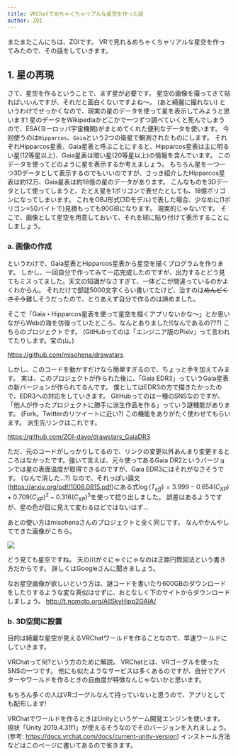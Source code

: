 ```yaml
---
title: VRChatでめちゃくちゃリアルな星空を作った話
author: ZOI
---
```


またまたこんにちは、ZOIです。
VRで見れるめちゃくちゃリアルな星空を作ってみたので、その話をしていきます。

## 1. 星の再現

さて、星空を作るということで、まず星が必要です。
星空の画像を撮ってきて貼ればいいんですが、それだと面白くないですよね〜。
(あと綺麗に撮れない)
というわけでせっかくなので、現実の星のデータを使って星を表示してみようと思います!
星のデータをWikipediaかどこかで一つずつ調べていくと死んでしまうので、ESA(ヨーロッパ宇宙機関)がまとめてくれた便利なデータを使います。
今回使うのは`Hipparcos`、`Gaia`という2つの衛星で観測されたものにします。
それぞれHipparcos星表、Gaia星表と呼ぶことにすると、Hipparcos星表は主に明るい星(12等星以上)、Gaia星表は暗い星(20等星以上)の情報を含んでいます。
このデータを使ってどのように星を表示するか考えましょう。
もちろん星を一つ一つ3Dデータとして表示するのでもいいのですが、さっき紹介したHipparcos星表は約12万、Gaia星表は約18億の星のデータがあります。
こんなものを3Dデータとして使ってしまうと、たとえ星を1ポリゴンで表せたとしても、18億ポリゴンになってしまいます。
これをOBJ形式(3Dモデル)で表した場合、少なめに(1ポリゴン=50バイトで)見積もっても90GiBになります。
現実的じゃないです。
そこで、画像として星空を用意しておいて、それを球に貼り付けて表示することにしましょう。

### a. 画像の作成

というわけで、Gaia星表とHipparcos星表から星空を描くプログラムを作ります。
しかし、一回自分で作ってみて一応完成したのですが、出力するとどう見てもミスってました。天文の知識がなさすぎて、一体どこが間違っているのかよくわからん。
それだけで部誌5000文字くらい書いてたけど、治すのは~~めんどくさそう~~難しそうだったので、とりあえず自分で作るのは諦めました。

そこで「Gaia・Hipparcos星表を使って星空を描くアプリないかな〜」とか思いながらWebの海を彷徨っていたところ、なんとありました!(なんであるの???)
こちらのプロジェクトです。
(GitHubってのは「エンジニア版のPixiv」って言われてたりします。宝の山。)

<https://github.com/misohena/drawstars>

しかし、このコードを動かすだけなら簡単すぎるので、ちょっと手を加えてみます。
実は、このプロジェクトが作られた後に、「Gaia EDR3」っていうGaia星表の新バージョンが作られてるんです。
僕としてはEDR3の方で描きたかったので、EDR3への対応をしていきます。
GitHubってのは一種のSNSなのですが、「他人が作ったプロジェクトに勝手に派生作品を作る」っていう謎機能があります。
(Fork。Twitterのリツイートに近い?)
この機能をありがたく使わせてもらいます。
派生先リンクはこれです。

<https://github.com/ZOI-dayo/drawstars_GaiaDR3>

ただ、元のコードがしっかりしてるので、リンクの変更以外あんまり変更するところはなかったです。強いて言えば、元々使ってあるGaia DR2というバージョンでは星の表面温度が取得できるのですが、Gaia EDR3にはそれがなさそうです。
(なんで消した...?)
なので、それっぽい論文(<https://arxiv.org/pdf/1008.0815.pdf>)にある式$\log (T_{eff}) = 3.999 - 0.654 (C_{XP}) + 0.709 (C_{XP})^2 − 0.316(C_{XP})^3$を使って捻り出しました。
誤差はあるようですが、星の色が目に見えて変わるほどではないはず...

あとの使い方はmisohenaさんのプロジェクトと全く同じです。
なんやかんやしてできた画像がこちら。

![](./Assets/drawstars/output.png)

どう見ても星空ですね。
天の川がぐにゃぐにゃなのは正距円筒図法という書き方だからです。
詳しくはGoogleさんに聞きましょう。

なお星空画像が欲しいという方は、謎コードを書いたり600GBのダウンロードをしたりするような変な真似はせずに、おとなしく下のサイトからダウンロードしましょう。
<http://t.nomoto.org/AllSkyHipp2GAIA/>

### b. 3D空間に設置

目的は綺麗な星空が見えるVRChatワールドを作ることなので、早速ワールドにしていきます。

VRChatって何?という方のために解説。
VRChatとは、VRゴーグルを使ったSNSの一つです。
他にも似たようなサービスは多くあるのですが、自分でアバターやワールドを作るときの自由度が特徴なんじゃないかと思います。

もちろん多くの人はVRゴーグルなんて持っていないと思うので、アプリとしても配布します!

VRChatでワールドを作るときはUnityというゲーム開発エンジンを使います。
現状「Unity 2019.4.31f1」が使えるそうなのでそのバージョンを入れましょう。(参考: <https://docs.vrchat.com/docs/current-unity-version>)
インストール方法などはこのページに書いてあるので省きます。
